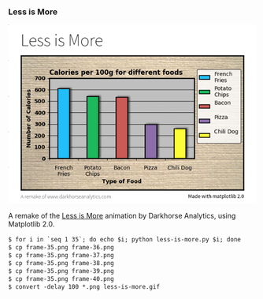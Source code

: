 ### Less is More

![](./less-is-more.gif)

A remake of the
[Less is More](http://www.darkhorseanalytics.com/blog/data-looks-better-naked)
animation by Darkhorse Analytics, using Matplotlib 2.0.

```
$ for i in `seq 1 35`; do echo $i; python less-is-more.py $i; done
$ cp frame-35.png frame-36.png
$ cp frame-35.png frame-37.png
$ cp frame-35.png frame-38.png
$ cp frame-35.png frame-39.png
$ cp frame-35.png frame-40.png
$ convert -delay 100 *.png less-is-more.gif
```
